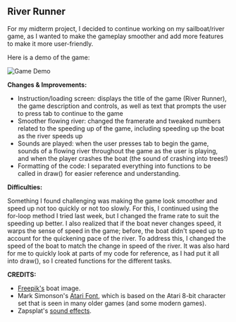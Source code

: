 ## River Runner


For my midterm project, I decided to continue working on my sailboat/river game, as I wanted to make the gameplay smoother and add more features to make it more user-friendly.

Here is a demo of the game:

![Game Demo](riverRunnerGif.gif)

**Changes & Improvements:**

- Instruction/loading screen: displays the title of the game (River Runner), the game description and controls, as well as text that prompts the user to press tab to continue to the game
- Smoother flowing river: changed the framerate and tweaked numbers related to the speeding up of the game, including speeding up the boat as the river speeds up
- Sounds are played: when the user presses tab to begin the game, sounds of a flowing river throughout the game as the user is playing, and when the player crashes the boat (the sound of crashing into trees!)
- Formatting of the code: I separated everything into functions to be called in draw() for easier reference and understanding. 

**Difficulties:**

Something I found challenging was making the game look smoother and speed up not too quickly or not too slowly. For this, I continued using the for-loop method I tried last week, but I changed the frame rate to suit the speeding up better. I also realized that if the boat never changes speed, it warps the sense of speed in the game; before, the boat didn't speed up to account for the quickening pace of the river. To address this, I changed the speed of the boat to match the change in speed of the river. It was also hard for me to quickly look at parts of my code for reference, as I had put it all into  draw(), so I created functions for the different tasks. 

**CREDITS:**

- [Freepik's](https://www.flaticon.com/authors/freepik) boat image.
- Mark Simonson's [Atari Font](https://www.fontspace.com/atari-classic-font-f30342), which is based on the Atari 8-bit character set that is seen in many older games (and some modern games).
- Zapsplat's [sound effects](https://www.zapsplat.com).
